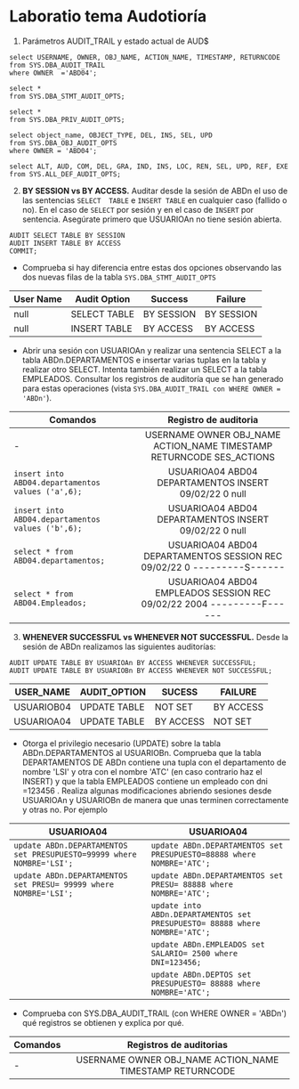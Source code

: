 # Laboratio tema Audotioría

1. Parámetros AUDIT_TRAIL y estado actual de AUD$ 
```
select USERNAME, OWNER, OBJ_NAME, ACTION_NAME, TIMESTAMP, RETURNCODE
from SYS.DBA_AUDIT_TRAIL
where OWNER  ='ABD04';

select *
from SYS.DBA_STMT_AUDIT_OPTS;

select *
from SYS.DBA_PRIV_AUDIT_OPTS;

select object_name, OBJECT_TYPE, DEL, INS, SEL, UPD
from SYS.DBA_OBJ_AUDIT_OPTS
where OWNER = 'ABD04';

select ALT, AUD, COM, DEL, GRA, IND, INS, LOC, REN, SEL, UPD, REF, EXE
from SYS.ALL_DEF_AUDIT_OPTS;
```
2. __BY  SESSION  vs  BY  ACCESS.__ Auditar  desde  la  sesión  de  ABDn  el uso  de  las  sentencias  ``SELECT  TABLE``  e  ``INSERT TABLE``  en cualquier caso (fallido o no). En  el caso de ``SELECT`` por sesión  y  en  el  caso  de  ``INSERT``  por  sentencia.  Asegúrate  primero  que  USUARIOAn  no  tiene sesión abierta.

```
AUDIT SELECT TABLE BY SESSION 
AUDIT INSERT TABLE BY ACCESS
COMMIT;
```

- Comprueba si hay diferencia entre estas dos opciones observando las dos nuevas filas de la
tabla ``SYS.DBA_STMT_AUDIT_OPTS``

|  User Name | Audit Option  | Success  | Failure  |
|---|---|---|---|
| null  | SELECT TABLE  | BY SESSION  | BY SESSION  |
| null  | INSERT TABLE  | BY ACCESS   | BY ACCESS   | 

- Abrir una sesión con USUARIOAn y realizar una sentencia SELECT a la tabla
ABDn.DEPARTAMENTOS e insertar varias tuplas en la tabla y realizar otro SELECT. Intenta también realizar un SELECT a la tabla EMPLEADOS. Consultar los registros de auditoría que se han generado para estas operaciones (vista ``SYS.DBA_AUDIT_TRAIL con WHERE OWNER = 'ABDn'``).

| Comandos   | Registro de auditoria   |
|---|:---:|
|  - | USERNAME OWNER OBJ_NAME ACTION_NAME TIMESTAMP RETURNCODE SES_ACTIONS  |
|  ``insert into ABD04.departamentos values ('a',6);``  | USUARIOA04 ABD04 DEPARTAMENTOS INSERT 09/02/22 0 null|
| ``insert into ABD04.departamentos values ('b',6);`` | USUARIOA04 ABD04 DEPARTAMENTOS INSERT 09/02/22 0 null |
|``select * from ABD04.departamentos;``| USUARIOA04	ABD04	DEPARTAMENTOS	SESSION REC	09/02/22	0	---------S------ |
|``select * from ABD04.Empleados;``|USUARIOA04	ABD04	EMPLEADOS	SESSION REC	09/02/22	2004	---------F------|

3. __WHENEVER SUCCESSFUL vs WHENEVER NOT SUCCESSFUL.__ Desde la sesión de ABDn
realizamos las siguientes auditorías:

```
AUDIT UPDATE TABLE BY USUARIOAn BY ACCESS WHENEVER SUCCESSFUL;
AUDIT UPDATE TABLE BY USUARIOBn BY ACCESS WHENEVER NOT SUCCESSFUL;
```

| USER_NAME   | AUDIT_OPTION  | SUCESS  | FAILURE   |
|---|---|---|---|
| USUARIOB04  | UPDATE TABLE   | NOT SET   |  BY ACCESS |
| USUARIOA04  | UPDATE TABLE   | BY ACCESS  |   NOT SET |

- Otorga el privilegio necesario (UPDATE) sobre la tabla ABDn.DEPARTAMENTOS al
USUARIOBn. Comprueba que la tabla DEPARTAMENTOS DE ABDn contiene una tupla con el departamento de nombre 'LSI' y otra con el nombre 'ATC' (en caso contrario haz el INSERT) y que la tabla EMPLEADOS contiene un empleado con dni =123456 . Realiza algunas modificaciones abriendo sesiones desde USUARIOAn y USUARIOBn de manera que unas terminen correctamente y otras no.
Por ejemplo

|  USUARIOA04 | USUARIOA04   |
|---|---|
|``update ABDn.DEPARTAMENTOS set PRESUPUESTO=99999 where NOMBRE='LSI';`` | ``update ABDn.DEPARTAMENTOS set PRESUPUESTO=88888 where NOMBRE='ATC'; ``|
``update ABDn.DEPARTAMENTOS set PRESU= 99999 where NOMBRE='LSI';`` | ``update ABDn.DEPARTAMENTOS set PRESU= 88888 where NOMBRE='ATC';``   |
| | ``update into ABDn.DEPARTAMENTOS set PRESUPUESTO= 88888 where NOMBRE='ATC';`` |
| | ``update ABDn.EMPLEADOS set SALARIO= 2500 where DNI=123456;``  |
| | ``update ABDn.DEPTOS set PRESUPUESTO= 88888 where NOMBRE='ATC';`` |

- Comprueba con SYS.DBA_AUDIT_TRAIL (con WHERE OWNER = 'ABDn') qué registros se
obtienen y explica por qué.

| Comandos  | Registros de auditorias  |
|---|:---:|
|  - |  USERNAME OWNER OBJ_NAME ACTION_NAME TIMESTAMP RETURNCODE |
